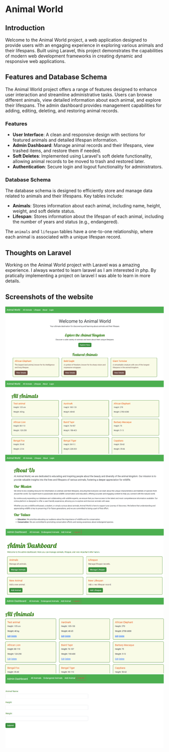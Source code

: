 # Animal World

## Introduction

Welcome to the Animal World project, a web application designed to provide users with an engaging experience in exploring various animals and their lifespans. Built using Laravel, this project demonstrates the capabilities of modern web development frameworks in creating dynamic and responsive web applications.

## Features and Database Schema

The Animal World project offers a range of features designed to enhance user interaction and streamline administrative tasks. Users can browse different animals, view detailed information about each animal, and explore their lifespans. The admin dashboard provides management capabilities for adding, editing, deleting, and restoring animal records.

### Features

- **User Interface**: A clean and responsive design with sections for featured animals and detailed lifespan information.
- **Admin Dashboard**: Manage animal records and their lifespans, view trashed items, and restore them if needed.
- **Soft Deletes**: Implemented using Laravel's soft delete functionality, allowing animal records to be moved to trash and restored later.
- **Authentication**: Secure login and logout functionality for administrators.

### Database Schema

The database schema is designed to efficiently store and manage data related to animals and their lifespans. Key tables include:

- **Animals**: Stores information about each animal, including name, height, weight, and soft delete status.
- **Lifespan**: Stores information about the lifespan of each animal, including the number of years and status (e.g., endangered).

The `animals` and `lifespan` tables have a one-to-one relationship, where each animal is associated with a unique lifespan record.


## Thoughts on Laravel 

Working on the Animal World project with Laravel was a amazing experience. I always wanted to learn laravel as I am interested in php. By pratically implementing a project on laravel I was able to learn in more details. 

## Screenshots of the website


![](/public/img/Screenshot%202024-08-19%20141945.png)
![](/public/img/Screenshot%202024-08-19%20141956.png)
![](/public/img/Screenshot%202024-08-19%20142008.png)
![](/public/img/Screenshot%202024-08-19%20145414.png)
![](/public/img/Screenshot%202024-08-19%20145426.png)
![](/public/img/Screenshot%202024-08-19%20145439.png)



